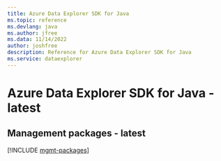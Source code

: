 ```yaml
---
title: Azure Data Explorer SDK for Java
ms.topic: reference
ms.devlang: java
ms.author: jfree
ms.data: 11/14/2022
author: joshfree
description: Reference for Azure Data Explorer SDK for Java
ms.service: dataexplorer
---
```

# Azure Data Explorer SDK for Java - latest

## Management packages - latest
[!INCLUDE [mgmt-packages](data-explorer-mgmt-index.md)]